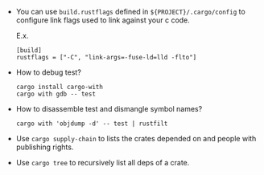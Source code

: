  - You can use `build.rustflags` defined in `${PROJECT}/.cargo/config` to 
   configure link flags used to link against your c code.
   
   E.x.

   ```
   [build]
   rustflags = ["-C", "link-args=-fuse-ld=lld -flto"]
   ```
 - How to debug test?
   
   ```
   cargo install cargo-with
   cargo with gdb -- test
   ```

 - How to disassemble test and dismangle symbol names?
   
   ```
   cargo with 'objdump -d' -- test | rustfilt
   ```

 - Use `cargo supply-chain` to lists the crates depended on and people with publishing rights.
 - Use `cargo tree` to recursively list all deps of a crate.

